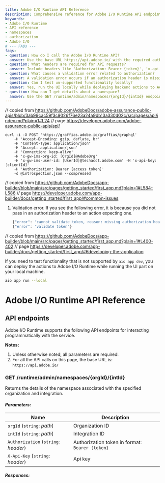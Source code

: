```yaml
---
title: Adobe I/O Runtime API Reference
description: Comprehensive reference for Adobe I/O Runtime API endpoints, including usage, headers, parameters, and common issues encountered during integration and development.
keywords:
- Adobe I/O Runtime
- API reference
- namespaces
- authorization
- Adobe I/O
# --- FAQs ---
faqs:
- question: How do I call the Adobe I/O Runtime API?
  answer: Use the base URL https://api.adobe.io/ with the required authentication headers such as Authorization and X-Api-Key for all API calls.
- question: What headers are required for API requests?
  answer: Include headers like 'Authorization: Bearer {token}', 'x-api-key', 'x-gw-ims-org-id', and 'x-gw-ims-user-id' as required by the endpoint.
- question: What causes a validation error related to authorization?
  answer: A validation error occurs if an authorization header is missing in an API request where an auth token is expected.
- question: Can I test un-supported functionality locally?
  answer: Yes, run the UI locally while deploying backend actions to Adobe I/O Runtime using the command `aio app run --local`.
- question: How can I get details about a namespace?
  answer: Use the GET /runtime/admin/namespaces/{orgId}/{intId} endpoint with valid orgId and intId path parameters and appropriate authentication headers.
---
```

// copied from https://github.com/AdobeDocs/adobe-assurance-public-apis/blob/3ab99cac59f3c9026f76e23a24a9db13a330d02c/src/pages/api/index.md?plain=1#L24
// page https://developer.adobe.com/adobe-assurance-public-apis/api/

```console data-line="1-2,6," data-line-offset="2"
curl -i -X POST 'https://graffias.adobe.io/graffias/graphql' 
    -H 'Accept-Encoding: gzip, deflate, br' 
    -H 'Content-Type: application/json' 
    -H 'Accept: application/json' 
    -H 'Connection: keep-alive' 
    -H 'x-gw-ims-org-id: [OrgId]@AdobeOrg' 
    -H 'x-gw-ims-user-id: [UserId]@techacct.adobe.com' -H 'x-api-key: [clientId]'
    -H 'Authorization: Bearer [access token]' 
    -d @introspection.json --compressed
```

// copied from https://github.com/AdobeDocs/app-builder/blob/main/src/pages/getting_started/first_app.md?plain=1#L584-L586
// page https://developer.adobe.com/app-builder/docs/getting_started/first_app/#common-issues

1. Validation error. If you see the following error, it is because you did not pass in an authorization header to an action expecting one.

    ```bash data-line="2" data-line-offset="1"
    {"error": "cannot validate token, reason: missing authorization header"}
    {"error": "validate token"}
    ```

// copied from https://github.com/AdobeDocs/app-builder/blob/main/src/pages/getting_started/first_app.md?plain=1#L400-402
// page https://developer.adobe.com/app-builder/docs/getting_started/first_app/#6developing-the-application

If you need to test functionality that is not supported by `aio app dev`, you can deploy the actions to Adobe I/O Runtime while running the UI part on your local machine.

```bash disableLineNumbers
aio app run --local
```

# Adobe I/O Runtime API Reference

## API endpoints

Adobe I/O Runtime supports the following API endpoints for interacting programmatically with the service.

**Notes:**

1. Unless otherwise noted, all parameters are required. 
2. For all the API calls on this page, the base URL is:  
   `https://api.adobe.io/`

### GET /runtime/admin/namespaces/{orgId}/{intId}

Returns the details of the namespace associated with the specified organization and integration.

#### _Parameters:_

| Name                                 | Description                                     |
| ------------------------------------ | ----------------------------------------------- |
| `orgId` (`string`: _path_)           | Organization ID                                 |
| `intId` (`string`: _path_)           | Integration ID                                  |
| `Authorization` (`string`: _header_) | Authorization token in format: `Bearer {token}` |
| `X-Api-Key` (`string`: _header_)     | Api key                                         |

#### _Responses:_

